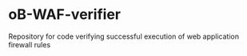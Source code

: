 # oB-WAF-verifier
Repository for code verifying successful execution of web application firewall rules


